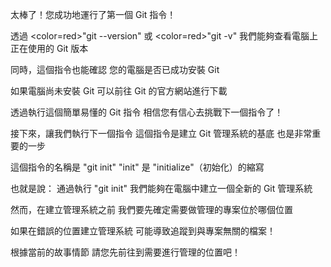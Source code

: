 
太棒了！您成功地運行了第一個 Git 指令！

透過 <color=red>"git --version"</color> 或 <color=red>"git -v"</color>
我們能夠查看電腦上正在使用的 Git 版本

同時，這個指令也能確認
您的電腦是否已成功安裝 Git

如果電腦尚未安裝 Git
可以前往 Git 的官方網站進行下載

透過執行這個簡單易懂的 Git 指令
相信您有信心去挑戰下一個指令了！



接下來，讓我們執行下一個指令
這個指令是建立 Git 管理系統的基底
也是非常重要的一步

這個指令的名稱是 "git init"
"init" 是 "initialize"（初始化）的縮寫

也就是說：
通過執行 "git init"
我們能夠在電腦中建立一個全新的 Git 管理系統

然而，在建立管理系統之前
我們要先確定需要做管理的專案位於哪個位置

如果在錯誤的位置建立管理系統
可能導致追蹤到與專案無關的檔案！

根據當前的故事情節
請您先前往到需要進行管理的位置吧！
